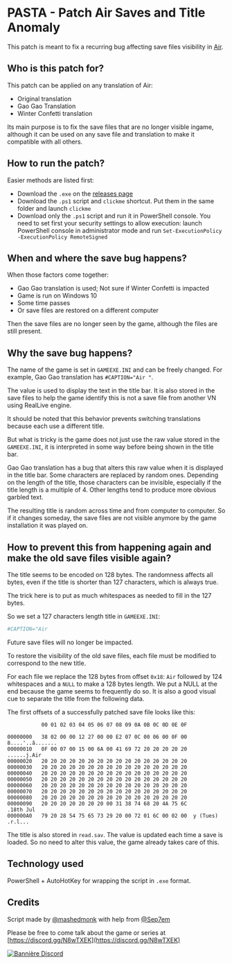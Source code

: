 # PASTA - Patch Air Saves and Title Anomaly

This patch is meant to fix a recurring bug affecting save files visibility in [Air](https://en.wikipedia.org/wiki/Air_(video_game)).

## Who is this patch for?

This patch can be applied on any translation of Air:

- Original translation
- Gao Gao Translation
- Winter Confetti translation

Its main purpose is to fix the save files that are no longer visible ingame, although it can be used on any save file and translation to make it compatible with all others.

## How to run the patch?

Easier methods are listed first:

- Download the `.exe` on the [releases page](https://github.com/mashedmonk/pasta/releases/)
- Download the `.ps1` script and `clickme` shortcut. Put them in the same folder and launch `clickme`
- Download only the `.ps1` script and run it in PowerShell console. You need to set first your security settings to allow execution: launch PowerShell console in administrator mode and run `Set-ExecutionPolicy -ExecutionPolicy RemoteSigned`

## When and where the save bug happens?

When those factors come together:

- Gao Gao translation is used; Not sure if Winter Confetti is impacted
- Game is run on Windows 10
- Some time passes
- Or save files are restored on a different computer

Then the save files are no longer seen by the game, although the files are still present.

## Why the save bug happens?

The name of the game is set in `GAMEEXE.INI` and can be freely changed.
For example, Gao Gao translation has `#CAPTION="Air "`.

The value is used to display the text in the title bar.
It is also stored in the save files to help the game identify this is not a save file from another VN using RealLive engine.

It should be noted that this behavior prevents switching translations because each use a different title.

But what is tricky is the game does not just use the raw value stored in the `GAMEEXE.INI`, it is interpreted in some way before being shown in the title bar.

Gao Gao translation has a bug that alters this raw value when it is displayed in the title bar. Some characters are replaced by random ones. Depending on the length of the title, those characters can be invisible, especially if the title length is a multiple of 4. Other lengths tend to produce more obvious garbled text.

The resulting title is random across time and from computer to computer. So if it changes someday, the save files are not visible anymore by the game installation it was played on.

## How to prevent this from happening again and make the old save files visible again?

The title seems to be encoded on 128 bytes.
The randomness affects all bytes, even if the title is shorter than 127 characters, which is always true.

The trick here is to put as much whitespaces as needed to fill in the 127 bytes.

So we set a 127 characters length title in `GAMEEXE.INI`:

```ini
#CAPTION="Air                                                                                                                            "
```

Future save files will no longer be impacted.

To restore the visibility of the old save files, each file must be modified to correspond to the new title.

For each file we replace the 128 bytes from offset `0x18`: `Air` followed by 124 whitespaces and a `NULL` to make a 128 bytes length.
We put a NULL at the end because the game seems to frequently do so. It is also a good visual cue to separate the title from the following data.

The first offsets of a successfully patched save file looks like this:

```
           00 01 02 03 04 05 06 07 08 09 0A 0B 0C 0D 0E 0F

00000000   38 02 00 00 12 27 00 00 E2 07 0C 00 06 00 0F 00  8....'..â.......
00000010   0F 00 07 00 15 00 6A 00 41 69 72 20 20 20 20 20  ......j.Air
00000020   20 20 20 20 20 20 20 20 20 20 20 20 20 20 20 20
00000030   20 20 20 20 20 20 20 20 20 20 20 20 20 20 20 20
00000040   20 20 20 20 20 20 20 20 20 20 20 20 20 20 20 20
00000050   20 20 20 20 20 20 20 20 20 20 20 20 20 20 20 20
00000060   20 20 20 20 20 20 20 20 20 20 20 20 20 20 20 20
00000070   20 20 20 20 20 20 20 20 20 20 20 20 20 20 20 20
00000080   20 20 20 20 20 20 20 20 20 20 20 20 20 20 20 20
00000090   20 20 20 20 20 20 20 00 31 38 74 68 20 4A 75 6C         .18th Jul
000000A0   79 20 28 54 75 65 73 29 20 00 72 01 6C 00 02 00  y (Tues) .r.l...
```

The title is also stored in `read.sav`. The value is updated each time a save is loaded.
So no need to alter this value, the game already takes care of this.

## Technology used

PowerShell + AutoHotKey for wrapping the script in `.exe` format.

## Credits

Script made by [@mashedmonk](https://github.com/mashedmonk) with help from [@Sep7em](https://github.com/Sep7em)

Please be free to come talk about the game or series at [https://discord.gg/N8wTXEK](https://discord.gg/N8wTXEK)

<a href="https://discord.gg/N8wTXEK" target="_blank">
<img src="https://discordapp.com/api/guilds/474442450836914188/widget.png?style=banner3" alt="Bannière Discord"/>
</a>
